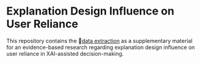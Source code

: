 
# Explanation Design Influence on User Reliance

This repository contains the 🔗[data extraction](https://reliance-xai.github.io/explanation-design/data_transformed.xlsx) as a supplementary material for an evidence-based research regarding explanation design influence on user reliance in XAI-assisted decision-making.
